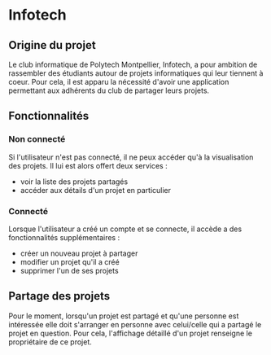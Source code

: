# Infotech

## Origine du projet

Le club informatique de Polytech Montpellier, Infotech, a pour ambition de rassembler des étudiants autour de projets informatiques qui leur tiennent à coeur.
Pour cela, il est apparu la nécessité d'avoir une application permettant aux adhérents du club de partager leurs projets.

## Fonctionnalités

### Non connecté

Si l'utilisateur n'est pas connecté, il ne peux accéder qu'à la visualisation des projets.
Il lui est alors offert deux services :
* voir la liste des projets partagés
* accéder aux détails d'un projet en particulier

### Connecté

Lorsque l'utilisateur a créé un compte et se connecte, il accède a des fonctionnalités supplémentaires :
* créer un nouveau projet à partager
* modifier un projet qu'il a créé
* supprimer l'un de ses projets

## Partage des projets

Pour le moment, lorsqu'un projet est partagé et qu'une personne est intéressée elle doit s'arranger en personne avec celui/celle qui a partagé le projet en question.
Pour cela, l'affichage détaillé d'un projet renseigne le propriétaire de ce projet.
